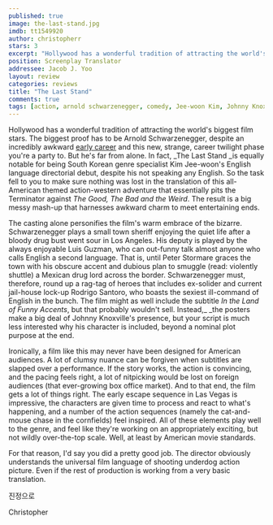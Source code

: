 ```yaml
---
published: true
image: the-last-stand.jpg 
imdb: tt1549920
author: christopherr
stars: 3
excerpt: "Hollywood has a wonderful tradition of attracting the world's biggest film stars. The biggest proof has to be Arnold Schwarzenegger, despite an incredibly awkward early career and this new, strange, career twilight phase you're a party to. But he's far from alone. In fact, _The Last Stand _is equally notable for being South Korean genre specialist Kim Jee-woon's English language directorial debut, despite his not speaking any English. So the task fell to you to make sure nothing was lost in the translation of this all-American themed action-western adventure that essentially pits the Terminator against _The Good, The Bad and the Weird_. The result is a big messy mash-up that harnesses awkward charm to meet entertaining ends. "
position: Screenplay Translator
addressee: Jacob J. Yoo
layout: review
categories: reviews
title: "The Last Stand"
comments: true
tags: [action, arnold schwarzenegger, comedy, Jee-woon Kim, Johnny Knoxville, Kim Jee-woon, Korean, Letters, Luis Guzman, Peter Stormare, Southy Korea, The Last Stand, transalation]
---
```

Hollywood has a wonderful tradition of attracting the world's biggest film stars. The biggest proof has to be Arnold Schwarzenegger, despite an incredibly awkward [early career][1] and this new, strange, career twilight phase you're a party to. But he's far from alone. In fact, _The Last Stand _is equally notable for being South Korean genre specialist Kim Jee-woon's English language directorial debut, despite his not speaking any English. So the task fell to you to make sure nothing was lost in the translation of this all-American themed action-western adventure that essentially pits the Terminator against _The Good, The Bad and the Weird_. The result is a big messy mash-up that harnesses awkward charm to meet entertaining ends.

   [1]: /letters/tag/early-arnold

The casting alone personifies the film's warm embrace of the bizarre. Schwarzenegger plays a small town sheriff enjoying the quiet life after a bloody drug bust went sour in Los Angeles. His deputy is played by the always enjoyable Luis Guzman, who can out-funny talk almost anyone who calls English a second language. That is, until Peter Stormare graces the town with his obscure accent and dubious plan to smuggle (read: violently shuttle) a Mexican drug lord across the border. Schwarzenegger must, therefore, round up a rag-tag of heroes that includes ex-solider and current jail-house lock-up Rodrigo Santoro, who boasts the sexiest ill-command of English in the bunch. The film might as well include the subtitle _In the Land of Funny Accents_, but that probably wouldn't sell. Instead,_ _the posters make a big deal of Johnny Knoxville's presence, but your script is much less interested why his character is included, beyond a nominal plot purpose at the end.

Ironically, a film like this may never have been designed for American audiences. A lot of clumsy nuance can be forgiven when subtitles are slapped over a performance. If the story works, the action is convincing, and the pacing feels right, a lot of nitpicking would be lost on foreign audiences (that ever-growing box office market). And to that end, the film gets a lot of things right. The early escape sequence in Las Vegas is impressive, the characters are given time to process and react to what's happening, and a number of the action sequences (namely the cat-and-mouse chase in the cornfields) feel inspired. All of these elements play well to the genre, and feel like they're working on an appropriately exciting, but not wildly over-the-top scale. Well, at least by American movie standards.

For that reason, I'd say you did a pretty good job. The director obviously understands the universal film language of shooting underdog action picture. Even if the rest of production is working from a very basic translation.

진정으로

Christopher